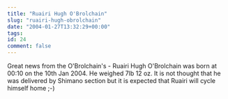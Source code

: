 ```yaml
---
title: "Ruairi Hugh O'Brolchain"
slug: "ruairi-hugh-obrolchain"
date: "2004-01-27T13:32:29+00:00"
tags:
id: 24
comment: false
---
```


Great news from the O'Brolchain's - Ruairi Hugh O'Brolchain was born at 00:10 on the 10th Jan 2004\. He weighed 7lb 12 oz. It is not thought that he was delivered by Shimano section but it is expected that Ruairi will cycle himself home ;-)


